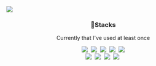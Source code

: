 <img src = "https://bitda-images.s3.ap-northeast-2.amazonaws.com/profile-images/jaehunintro.gif" />

<h3 align = "center">🔧Stacks</h3>
<p align = "center">Currently that I've used at least once</p>
<div align = "center">
<img src="https://img.shields.io/badge/JavaScript-F7DF1E?style=flat-square&logo=JavaScript&logoColor=000"/>&nbsp;
<img src="https://img.shields.io/badge/TypeScript-3178c6?style=flat-square&logo=TypeScript&logoColor=white"/>&nbsp;
<img src="https://img.shields.io/badge/React-61DAFB?style=flat-square&logo=React&logoColor=000"/>&nbsp;
<img src="https://img.shields.io/badge/Redux-764ABC?style=flat-square&logo=Redux&logoColor=white"/>&nbsp;
<img src="https://img.shields.io/badge/StyledComponents-DB7093?style=flat-square&logo=styled-components&logoColor=white"/>
</div>

<div align = "center">
<img src="https://img.shields.io/badge/Node.js-339933?style=flat-square&logo=Node.js&logoColor=white"/>&nbsp;
<img src="https://img.shields.io/badge/MYSQL-4479a1?style=flat-square&logo=MYSQL&logoColor=white"/>&nbsp;
<img src="https://img.shields.io/badge/Java-007396?style=flat-square&logo=Java&logoColor=white"/>&nbsp;
<img src="https://img.shields.io/badge/AWS-232F3E?style=flat-square&logo=Amazon-AWS&logoColor=white"/>&nbsp;
</div>

